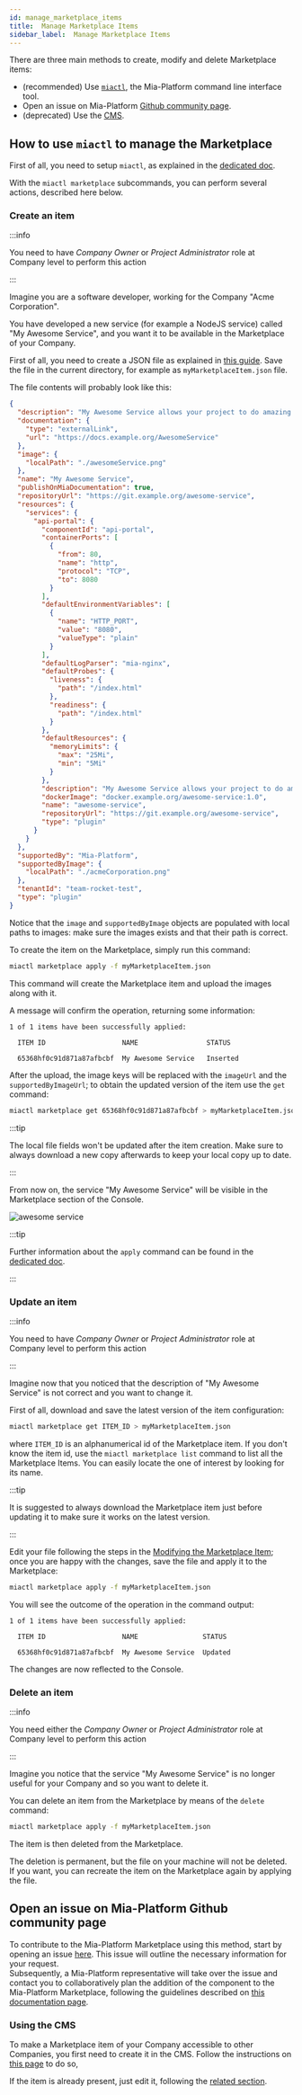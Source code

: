```yaml
---
id: manage_marketplace_items
title:  Manage Marketplace Items
sidebar_label:  Manage Marketplace Items
---
```


There are three main methods to create, modify and delete Marketplace items:

* (recommended) Use [`miactl`](/cli/miactl/10_overview.md), the Mia-Platform command line interface tool.
* Open an issue on Mia-Platform [Github community page](https://github.com/mia-platform/community).
* (deprecated) Use the [CMS](/business_suite/guide_cms.md).

## How to use `miactl` to manage the Marketplace


First of all, you need to setup `miactl`, as explained in the [dedicated doc](/cli/miactl/20_setup.md).

With the `miactl marketplace` subcommands, you can perform several actions, described here below.

### Create an item 

:::info

You need to have *Company Owner* or *Project Administrator* role at Company level to perform this action

:::

Imagine you are a software developer, working for the Company "Acme Corporation".

You have developed a new service (for example a NodeJS service) 
called "My Awesome Service", and you want it to be available in the Marketplace of your Company.

First of all, you need to create a JSON file as explained in [this guide](/marketplace/add_to_marketplace/contributing_overview.md#how-to-configure-a-new-component). 
Save the file in the current directory, for example as `myMarketplaceItem.json` file.

The file contents will probably look like this:
```json
{
  "description": "My Awesome Service allows your project to do amazing stuff!",
  "documentation": {
    "type": "externalLink",
    "url": "https://docs.example.org/AwesomeService"
  },
  "image": {
    "localPath": "./awesomeService.png"
  },
  "name": "My Awesome Service",
  "publishOnMiaDocumentation": true,
  "repositoryUrl": "https://git.example.org/awesome-service",
  "resources": {
    "services": {
      "api-portal": {
        "componentId": "api-portal",
        "containerPorts": [
          {
            "from": 80,
            "name": "http",
            "protocol": "TCP",
            "to": 8080
          }
        ],
        "defaultEnvironmentVariables": [
          {
            "name": "HTTP_PORT",
            "value": "8080",
            "valueType": "plain"
          }
        ],
        "defaultLogParser": "mia-nginx",
        "defaultProbes": {
          "liveness": {
            "path": "/index.html"
          },
          "readiness": {
            "path": "/index.html"
          }
        },
        "defaultResources": {
          "memoryLimits": {
            "max": "25Mi",
            "min": "5Mi"
          }
        },
        "description": "My Awesome Service allows your project to do amazing stuff!",
        "dockerImage": "docker.example.org/awesome-service:1.0",
        "name": "awesome-service",
        "repositoryUrl": "https://git.example.org/awesome-service",
        "type": "plugin"
      }
    }
  },
  "supportedBy": "Mia-Platform",
  "supportedByImage": {
    "localPath": "./acmeCorporation.png"
  },
  "tenantId": "team-rocket-test",
  "type": "plugin"
}
```

Notice that the `image` and `supportedByImage` objects are populated with local paths to images: make sure the images exists and that their path is correct.

To create the item on the Marketplace, simply run this command:

```sh
miactl marketplace apply -f myMarketplaceItem.json
```

This command will create the Marketplace item and upload the images along with it.

A message will confirm the operation, returning some information:
```
1 of 1 items have been successfully applied:

  ITEM ID                   NAME                 STATUS   

  65368hf0c91d871a87afbcbf  My Awesome Service   Inserted  
```

After the upload, the image keys will be replaced with the `imageUrl` and the `supportedByImageUrl`; to obtain the updated version of the item use the `get` command: 
```sh
miactl marketplace get 65368hf0c91d871a87afbcbf > myMarketplaceItem.json
```

:::tip

The local file fields won't be updated after the item creation.
Make sure to always download a new copy afterwards to keep your local copy up to date.

:::

From now on, the service "My Awesome Service" will be visible in the Marketplace section of the Console.

![awesome service](img/awesome_service.png)

:::tip

Further information about the `apply` command can be found in the [dedicated doc](/cli/miactl/30_commands.md#apply).

:::

### Update an item

:::info

You need to have *Company Owner* or *Project Administrator* role at Company level to perform this action

:::

Imagine now that you noticed that the description of "My Awesome Service" is not correct and you want to change it.

First of all, download and save the latest version of the item configuration:

```sh
miactl marketplace get ITEM_ID > myMarketplaceItem.json
```
where `ITEM_ID` is an alphanumerical id of the Marketplace item. If you don't know the item id, use the `miactl marketplace list` command to list all the Marketplace Items. You can easily locate the one of interest by looking for its name.

:::tip

It is suggested to always download the Marketplace item just before updating it to make sure it works on the latest version.

:::

Edit your file following the steps in the [Modifying the Marketplace Item](#enabling-the-visibility-to-all-companies); 
once you are happy with the changes, save the file and apply it to the Marketplace:

```sh
miactl marketplace apply -f myMarketplaceItem.json
```

You will see the outcome of the operation in the command output:
```
1 of 1 items have been successfully applied:

  ITEM ID                   NAME                STATUS   

  65368hf0c91d871a87afbcbf  My Awesome Service  Updated  
```

The changes are now reflected to the Console.

### Delete an item

:::info

You need either the *Company Owner* or *Project Administrator* role at Company level to perform this action

:::

Imagine you notice that the service "My Awesome Service" is no longer useful for your Company and so you want to delete it.

You can delete an item from the Marketplace by means of the `delete` command:

```sh
miactl marketplace apply -f myMarketplaceItem.json
```

The item is then deleted from the Marketplace. 

The deletion is permanent, but the file on your machine will not be deleted.
If you want, you can recreate the item on the Marketplace again by applying the file.



## Open an issue on Mia-Platform Github community page

To contribute to the Mia-Platform Marketplace using this method, start by opening an issue [here](https://github.com/mia-platform/community/issues/new?assignees=%40mia-platform%2Fsig-marketplace&labels=marketplace&projects=&template=marketplace-contribution.yaml&title=%5BNew+marketplace+item%5D%3A+). This issue will outline the necessary information for your request.  
Subsequently, a Mia-Platform representative will take over the issue and contact you to collaboratively plan the addition of the component to the Mia-Platform Marketplace, following the guidelines described on [this documentation page](/marketplace/add_to_marketplace/contributing_overview.md).

### Using the CMS

To make a Marketplace item of your Company accessible to other Companies, you first need to create it in the CMS. Follow the instructions on [this page](/marketplace/add_to_marketplace/contributing_overview.md#how-to-configure-a-new-component) to do so,

If the item is already present, just edit it, following the [related section](#enabling-the-visibility-to-all-companies).


